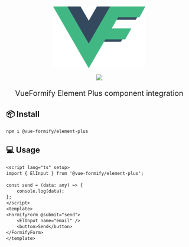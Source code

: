 <p align="center">
  <a href="https://vue-formify.matenagy.me/" target="_blank">
	<img src="https://raw.githubusercontent.com/mateenagy/vue-formify/main/logo.png"  width="250px"/> 
  </a>
  <div align="center">
  </div>
  <div align="center">
	<a href="https://element-plus.org" target="_blank">
		<img src="https://element-plus.org/images/element-plus-logo.svg"  width="250px"/>
	</a>
  </div>
</p>
<p align="center" style="font-size: 20px">VueFormify Element Plus component integration</p>

## 📦 Install
```
npm i @vue-formify/element-plus
```
## 💻 Usage
```vue
<script lang="ts" setup>
import { ElInput } from '@vue-formify/element-plus';

const send = (data: any) => {
	console.log(data);
};
</script>
<template>
<FormifyForm @submit="send">
	<ElInput name="email" />
	<button>Send</button>
</FormifyForm>
</template>
```
